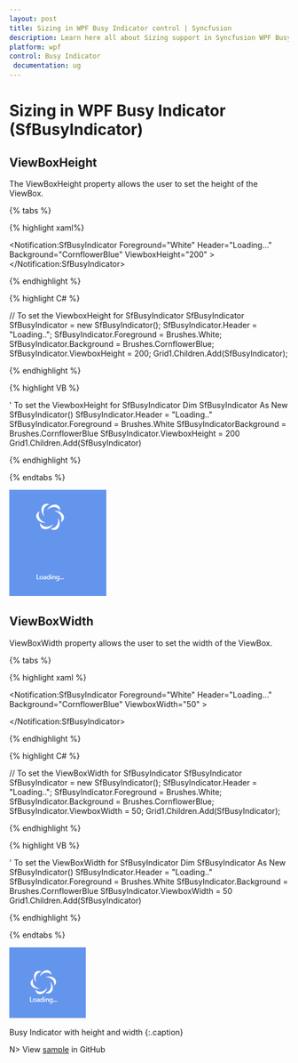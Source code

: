 ```yaml
---
layout: post
title: Sizing in WPF Busy Indicator control | Syncfusion
description: Learn here all about Sizing support in Syncfusion WPF Busy Indicator (SfBusyIndicator) control and more.
platform: wpf
control: Busy Indicator
 documentation: ug
---
```


# Sizing in WPF Busy Indicator (SfBusyIndicator)

## ViewBoxHeight

The ViewBoxHeight property allows the user to set the height of the ViewBox.

{% tabs %}

{% highlight xaml%}

 <!--To set the ViewboxHeight for SfBusyIndicator-->
<Notification:SfBusyIndicator Foreground="White" Header="Loading..." Background="CornflowerBlue" ViewboxHeight="200" >
</Notification:SfBusyIndicator>

{% endhighlight %}

{% highlight C# %}

// To set the ViewboxHeight for SfBusyIndicator
SfBusyIndicator SfBusyIndicator = new SfBusyIndicator();
SfBusyIndicator.Header = "Loading..";
SfBusyIndicator.Foreground = Brushes.White;
SfBusyIndicator.Background = Brushes.CornflowerBlue;
SfBusyIndicator.ViewboxHeight = 200;
Grid1.Children.Add(SfBusyIndicator);

{% endhighlight %}

{% highlight VB %}

' To set the ViewboxHeight for SfBusyIndicator
Dim SfBusyIndicator As New SfBusyIndicator()
SfBusyIndicator.Header = "Loading.."
SfBusyIndicator.Foreground = Brushes.White
SfBusyIndicatorBackground = Brushes.CornflowerBlue
SfBusyIndicator.ViewboxHeight = 200
Grid1.Children.Add(SfBusyIndicator)

{% endhighlight %}

{% endtabs %}


![ViewboxHeight](Sizing_images/Sizing_img1.png)


## ViewBoxWidth

ViewBoxWidth property allows the user to set the width of the ViewBox.

{% tabs %}

{% highlight xaml %}


<!--To set the ViewBoxWidth for SfBusyIndicator-->

<Notification:SfBusyIndicator Foreground="White" Header="Loading..." Background="CornflowerBlue" ViewboxWidth="50" >

</Notification:SfBusyIndicator>

{% endhighlight %}

{% highlight C# %}

// To set the ViewBoxWidth for SfBusyIndicator
SfBusyIndicator SfBusyIndicator = new SfBusyIndicator();
SfBusyIndicator.Header = "Loading..";
SfBusyIndicator.Foreground = Brushes.White;
SfBusyIndicator.Background = Brushes.CornflowerBlue;
SfBusyIndicator.ViewboxWidth = 50;
Grid1.Children.Add(SfBusyIndicator);

{% endhighlight %}

{% highlight VB %}

' To set the ViewBoxWidth for SfBusyIndicator
Dim SfBusyIndicator As New SfBusyIndicator()
SfBusyIndicator.Header = "Loading.."
SfBusyIndicator.Foreground = Brushes.White
SfBusyIndicator.Background = Brushes.CornflowerBlue
SfBusyIndicator.ViewboxWidth = 50
Grid1.Children.Add(SfBusyIndicator)

{% endhighlight %}

{% endtabs %}


![ViewBoxWidth](Sizing_images/Sizing_img2.png)

Busy Indicator with height and width
{:.caption}




N> View [sample](https://github.com/SyncfusionExamples/wpf-BusyIndicator-examples/tree/master/Samples/Sizing) in GitHub
